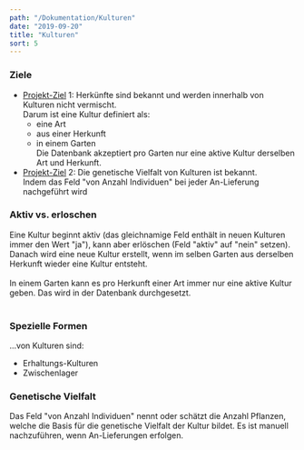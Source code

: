 ```yaml
---
path: "/Dokumentation/Kulturen"
date: "2019-09-20"
title: "Kulturen"
sort: 5
---
```


### Ziele
- [Projekt-Ziel](/Dokumentation/Ziele) 1: Herkünfte sind bekannt und werden innerhalb von Kulturen nicht vermischt.<br/>
  Darum ist eine Kultur definiert als:
  - eine Art
  - aus einer Herkunft
  - in einem Garten<br/>
  Die Datenbank akzeptiert pro Garten nur eine aktive Kultur derselben Art und Herkunft.
- [Projekt-Ziel](/Dokumentation/Ziele) 2: Die genetische Vielfalt von Kulturen ist bekannt.<br/>
  Indem das Feld "von Anzahl Individuen" bei jeder An-Lieferung nachgeführt wird

### Aktiv vs. erloschen
Eine Kultur beginnt aktiv (das gleichnamige Feld enthält in neuen Kulturen immer den Wert "ja"), kann aber erlöschen (Feld "aktiv" auf "nein" setzen).<br/>
Danach wird eine neue Kultur erstellt, wenn im selben Garten aus derselben Herkunft wieder eine Kultur entsteht.<br/><br/>
In einem Garten kann es pro Herkunft einer Art immer nur eine aktive Kultur geben. Das wird in der Datenbank durchgesetzt.<br/><br/>

### Spezielle Formen
...von Kulturen sind:
- Erhaltungs-Kulturen
- Zwischenlager

### Genetische Vielfalt
Das Feld "von Anzahl Individuen" nennt oder schätzt die Anzahl Pflanzen, welche die Basis für die genetische Vielfalt der Kultur bildet. Es ist manuell nachzuführen, wenn An-Lieferungen erfolgen.